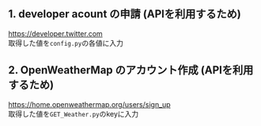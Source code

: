 ## 1. developer acount の申請 (APIを利用するため)
https://developer.twitter.com  
取得した値を`config.py`の各値に入力  
## 2. OpenWeatherMap のアカウント作成 (APIを利用するため)
https://home.openweathermap.org/users/sign_up  
取得した値を`GET_Weather.py`のkeyに入力
